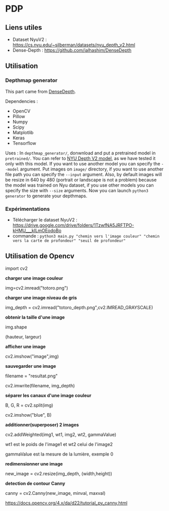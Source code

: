 # PDP

## Liens utiles

+ Dataset NyuV2 : https://cs.nyu.edu/~silberman/datasets/nyu_depth_v2.html
+ Dense-Depth : https://github.com/ialhashim/DenseDepth

## Utilisation 

### Depthmap generator

This part came from [DenseDepth](https://github.com/ialhashim/DenseDepth). 

Dependencies :
- OpenCV
- Pillow
- Numpy
- Scipy
- Matplotlib
- Keras
- Tensorflow

Uses : 
In `depthmap_generator/`, donwnload and put a pretrained model in `pretrained/`. You can refer to [NYU Depth V2 model](https://drive.google.com/file/d/19dfvGvDfCRYaqxVKypp1fRHwK7XtSjVu/view?usp=sharing), as we have tested it only with this model. If you want to use another model you can specify the `--model` argument. 
Put images on `image/` directory, if you want to use another file path you can specify the `--input` argument. 
Also, by default images will be resize in 640 by 480 (portrait or landscape is not a problem) because the model was trained on Nyu dataset, if you use other models you can specify the size with `--size` arguments.
Now you can launch `python3 generator` to generate your depthmaps. 

### Expérimentations

+ Télécharger le dataset NyuV2 : https://drive.google.com/drive/folders/1TzwfNA5JRFTPO-kHMU___kILmOEodoBo
+ commande : `python3 main.py "chemin vers l'image couleur" "chemin vers la carte de profondeur" "seuil de profondeur"`

## Utilisation de Opencv
import cv2

**charger une image couleur**

img=cv2.imread("totoro.png")

**charger une image niveau de gris**

img_depth = cv2.imread("totoro_depth.png",cv2.IMREAD_GRAYSCALE)

**obtenir la taille d'une image**

img.shape

(hauteur, largeur)

**afficher une image**

cv2.imshow("image",img)

**sauvegarder une image**

filename = "resultat.png"

cv2.imwrite(filename, img_depth)

**séparer les canaux d'une image couleur**

B, G, R = cv2.split(img)

cv2.imshow("blue", B)

**additionner(superposer) 2 images**

cv2.addWeighted(img1, wt1, img2, wt2, gammaValue)

wt1 est le poids de l'image1 et wt2 celui de l'image2

gammaValue est la mesure de la lumière, exemple 0

**redimensionner une image**

new_image = cv2.resize(img_depth, (width,height))

**detection de contour Canny**

canny = cv2.Canny(new_image, minval, maxval)

https://docs.opencv.org/4.x/da/d22/tutorial_py_canny.html








